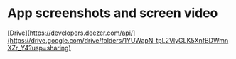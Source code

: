 # App screenshots and screen video

[Drive](https://developers.deezer.com/api/](https://drive.google.com/drive/folders/1YUWapN_tpL2VlyGLK5XnfBDWmnXZr_Y4?usp=sharing)


